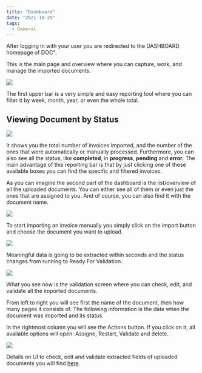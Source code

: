 ```yaml
---
title: "Dashboard"
date: "2021-10-29"
tags:
  - General
---
```


After logging in with your user you are redirected to the DASHBOARD homepage of DOC².

This is the main page and overview where you can capture, work, and manage the imported documents.

![](/_images/doc2/Dashboard-1024x640.png)

The first upper bar is a very simple and easy reporting tool where you can filter it by week, month, year, or even the whole total.

## **Viewing Document by Status**

![](/_images/doc2/Dashboard_reporting-tool-1024x294.png)

It shows you the total number of invoices imported, and the number of the ones that were automatically or manually processed. Furthermore, you can also see all the status, like **completed**, in **progress**, **pending** and **error**. The main advantage of this reporting bar is that by just clicking one of these available boxes you can find the specific and filtered invoices.

As you can imagine the second part of the dashboard is the list/overview of all the uploaded documents. You can either see all of them or even just the ones that are assigned to you. And of course, you can also find it with the document name.

![](/_images/doc2/Dashboard_documents-1024x268.png)

To start importing an invoice manually you simply click on the import button and choose the document you want to upload.

![](/_images/doc2/Upload-document-1024x640.png)

Meaningful data is going to be extracted within seconds and the status changes from running to Ready For Validation.

![](/_images/doc2/document-after-upload-1024x640.png)

What you see now is the validation screen where you can check, edit, and validate all the imported documents.

From left to right you will see first the name of the document, then how many pages it consists of. The following information is the date when the document was imported and its status.

In the rightmost column you will see the Actions button. If you click on it, all available options will open: Assigne, Restart, Validate and delete.

![](/_images/doc2/Actions.png)

Details on UI to check, edit and validate extracted fields of uploaded documents you will find [here](/doc2/doc2app/doc%c2%b2-tutorial/ui/).
